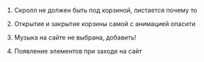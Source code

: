1) Скролл не должен быть под корзиной, листается почему то

2) Открытие и закрытие корзины самой с анимацией опасити

3) Музыка на сайте не выбрана, добавить!


10) Появление элементов при заходе на сайт